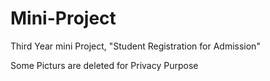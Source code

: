 # Mini-Project
Third Year mini Project, "Student Registration for Admission"

Some Picturs are deleted for Privacy Purpose 
